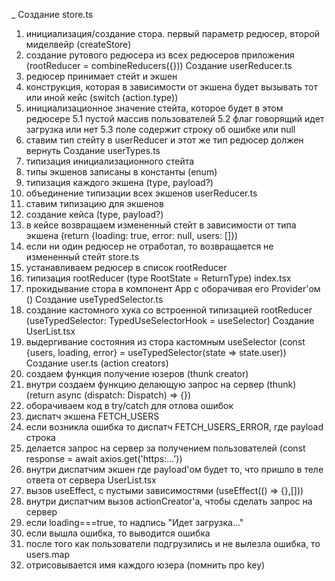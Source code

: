 _
    Создание store.ts  
1. инициализация/создание стора. первый параметр редюсер, второй миделвейр (createStore)
2. создание рутового редюсера из всех редюсеров приложения (rootReducer = combineReducers({}))
    Создание userReducer.ts
3. редюсер принимает стейт и экшен
4. конструкция, которая в зависимости от экшена будет вызывать тот или иной кейс (switch (action.type)) 
5. инициализационное значение стейта, которое будет в этом редюсере
    5.1 пустой массив пользователей
    5.2 флаг говорящий идет загрузка или нет
    5.3 поле содержит строку об ошибке или null
6. ставим тип стейту в userReducer и этот же тип редюсер должен вернуть
    Создание userTypes.ts
7. типизация инициализационного стейта
8. типы экшенов записаны в константы (enum)
9. типизация каждого экшена (type, payload?)
10. объединение типизации всех экшенов
    userReducer.ts
11. ставим типизацию для экшенов
12. создание кейса (type, payload?)
13. в кейсе возвращаем измененный стейт в зависимости от типа экшена (return {loading: true, error: null, users: []})
14. если ни один редюсер не отработал, то возвращается не измененный стейт
    store.ts
15. устанавливаем редюсер в список rootReducer
16. типизация rootReducer (type RootState = ReturnType<typeof rootReducer>)
    index.tsx
17. прокидывание стора в компонент App с оборачивая его Provider'ом (<Provider store={store}>)
    Создание useTypedSelector.ts
18. создание кастомного хука со встроенной типизацией rootReducer (useTypedSelector: TypedUseSelectorHook<RootState> = useSelector)
    Создание UserList.tsx
19. выдергивание состояния из стора кастомным useSelector (const {users, loading, error} = useTypedSelector(state => state.user))
    Создание user.ts (action creators)
20. создаем функция получение юзеров (thunk creator)
21. внутри создаем функцию делающую запрос на сервер (thunk) (return async (dispatch: Dispatch<UserAction>) => {})
22. оборачиваем код в try/catch для отлова ошибок
23. диспатч экшена FETCH_USERS
24. если возникла ошибка то диспатч FETCH_USERS_ERROR, где payload строка
25. делается запрос на сервер за получением пользователей (const response = await axios.get('https:...'))
26. внутри диспатчим экшен где payload'ом будет то, что пришло в теле ответа от сервера
    UserList.tsx
27. вызов useEffect, с пустыми зависимостями (useEffect(() => {},[]))
28. внутри диспатчим вызов actionCreator'а, чтобы сделать запрос на сервер
29. если loading===true, то надпись "Идет загрузка..."
30. если вышла ошибка, то выводится ошибка
31. после того как пользователи подгрузились и не вылезла ошибка, то users.map
32. отрисовывается имя каждого юзера (помнить про key)


















